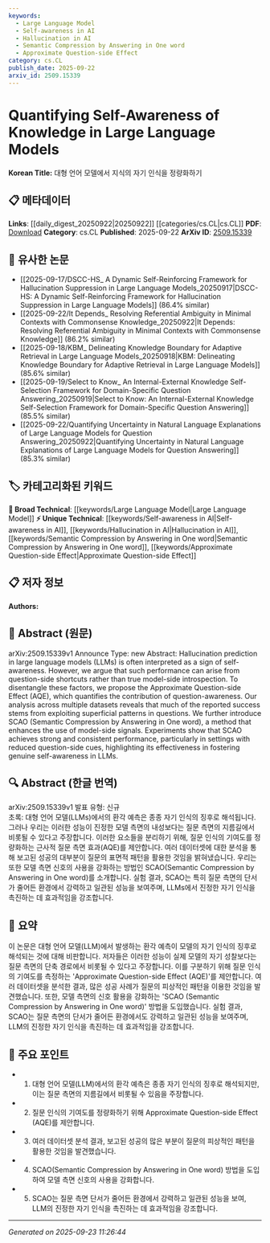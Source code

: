 ```yaml
---
keywords:
  - Large Language Model
  - Self-awareness in AI
  - Hallucination in AI
  - Semantic Compression by Answering in One word
  - Approximate Question-side Effect
category: cs.CL
publish_date: 2025-09-22
arxiv_id: 2509.15339
---
```


<!-- KEYWORD_LINKING_METADATA:
{
  "processed_timestamp": "2025-09-23T11:26:44.218641",
  "vocabulary_version": "1.0",
  "selected_keywords": [
    "Large Language Model",
    "Self-awareness in AI",
    "Hallucination in AI",
    "Semantic Compression by Answering in One word",
    "Approximate Question-side Effect"
  ],
  "rejected_keywords": [],
  "similarity_scores": {
    "Large Language Model": 0.85,
    "Self-awareness in AI": 0.7,
    "Hallucination in AI": 0.65,
    "Semantic Compression by Answering in One word": 0.75,
    "Approximate Question-side Effect": 0.72
  },
  "extraction_method": "AI_prompt_based",
  "budget_applied": true,
  "candidates_json": {
    "candidates": [
      {
        "surface": "Large Language Models",
        "canonical": "Large Language Model",
        "aliases": [
          "LLMs"
        ],
        "category": "broad_technical",
        "rationale": "Central to the paper's focus on self-awareness and hallucination prediction.",
        "novelty_score": 0.3,
        "connectivity_score": 0.9,
        "specificity_score": 0.7,
        "link_intent_score": 0.85
      },
      {
        "surface": "Self-awareness",
        "canonical": "Self-awareness in AI",
        "aliases": [
          "AI self-awareness"
        ],
        "category": "unique_technical",
        "rationale": "Key concept explored in the context of LLMs, offering a unique perspective.",
        "novelty_score": 0.75,
        "connectivity_score": 0.65,
        "specificity_score": 0.8,
        "link_intent_score": 0.7
      },
      {
        "surface": "Hallucination prediction",
        "canonical": "Hallucination in AI",
        "aliases": [
          "AI hallucination"
        ],
        "category": "unique_technical",
        "rationale": "Specific phenomenon analyzed in the paper, relevant for understanding model behavior.",
        "novelty_score": 0.7,
        "connectivity_score": 0.6,
        "specificity_score": 0.85,
        "link_intent_score": 0.65
      },
      {
        "surface": "Semantic Compression by Answering in One word",
        "canonical": "Semantic Compression by Answering in One word",
        "aliases": [
          "SCAO"
        ],
        "category": "unique_technical",
        "rationale": "Introduced as a novel method to enhance model-side signals and self-awareness.",
        "novelty_score": 0.8,
        "connectivity_score": 0.5,
        "specificity_score": 0.9,
        "link_intent_score": 0.75
      },
      {
        "surface": "Approximate Question-side Effect",
        "canonical": "Approximate Question-side Effect",
        "aliases": [
          "AQE"
        ],
        "category": "unique_technical",
        "rationale": "Proposed metric to quantify question-awareness, crucial for the paper's analysis.",
        "novelty_score": 0.78,
        "connectivity_score": 0.55,
        "specificity_score": 0.88,
        "link_intent_score": 0.72
      }
    ],
    "ban_list_suggestions": [
      "method",
      "performance",
      "experiment"
    ]
  },
  "decisions": [
    {
      "candidate_surface": "Large Language Models",
      "resolved_canonical": "Large Language Model",
      "decision": "linked",
      "scores": {
        "novelty": 0.3,
        "connectivity": 0.9,
        "specificity": 0.7,
        "link_intent": 0.85
      }
    },
    {
      "candidate_surface": "Self-awareness",
      "resolved_canonical": "Self-awareness in AI",
      "decision": "linked",
      "scores": {
        "novelty": 0.75,
        "connectivity": 0.65,
        "specificity": 0.8,
        "link_intent": 0.7
      }
    },
    {
      "candidate_surface": "Hallucination prediction",
      "resolved_canonical": "Hallucination in AI",
      "decision": "linked",
      "scores": {
        "novelty": 0.7,
        "connectivity": 0.6,
        "specificity": 0.85,
        "link_intent": 0.65
      }
    },
    {
      "candidate_surface": "Semantic Compression by Answering in One word",
      "resolved_canonical": "Semantic Compression by Answering in One word",
      "decision": "linked",
      "scores": {
        "novelty": 0.8,
        "connectivity": 0.5,
        "specificity": 0.9,
        "link_intent": 0.75
      }
    },
    {
      "candidate_surface": "Approximate Question-side Effect",
      "resolved_canonical": "Approximate Question-side Effect",
      "decision": "linked",
      "scores": {
        "novelty": 0.78,
        "connectivity": 0.55,
        "specificity": 0.88,
        "link_intent": 0.72
      }
    }
  ]
}
-->

# Quantifying Self-Awareness of Knowledge in Large Language Models

**Korean Title:** 대형 언어 모델에서 지식의 자기 인식을 정량화하기

## 📋 메타데이터

**Links**: [[daily_digest_20250922|20250922]] [[categories/cs.CL|cs.CL]]
**PDF**: [Download](https://arxiv.org/pdf/2509.15339.pdf)
**Category**: cs.CL
**Published**: 2025-09-22
**ArXiv ID**: [2509.15339](https://arxiv.org/abs/2509.15339)

## 🔗 유사한 논문
- [[2025-09-17/DSCC-HS_ A Dynamic Self-Reinforcing Framework for Hallucination Suppression in Large Language Models_20250917|DSCC-HS: A Dynamic Self-Reinforcing Framework for Hallucination Suppression in Large Language Models]] (86.4% similar)
- [[2025-09-22/It Depends_ Resolving Referential Ambiguity in Minimal Contexts with Commonsense Knowledge_20250922|It Depends: Resolving Referential Ambiguity in Minimal Contexts with Commonsense Knowledge]] (86.2% similar)
- [[2025-09-18/KBM_ Delineating Knowledge Boundary for Adaptive Retrieval in Large Language Models_20250918|KBM: Delineating Knowledge Boundary for Adaptive Retrieval in Large Language Models]] (85.6% similar)
- [[2025-09-19/Select to Know_ An Internal-External Knowledge Self-Selection Framework for Domain-Specific Question Answering_20250919|Select to Know: An Internal-External Knowledge Self-Selection Framework for Domain-Specific Question Answering]] (85.5% similar)
- [[2025-09-22/Quantifying Uncertainty in Natural Language Explanations of Large Language Models for Question Answering_20250922|Quantifying Uncertainty in Natural Language Explanations of Large Language Models for Question Answering]] (85.3% similar)

## 🏷️ 카테고리화된 키워드
**🧠 Broad Technical**: [[keywords/Large Language Model|Large Language Model]]
**⚡ Unique Technical**: [[keywords/Self-awareness in AI|Self-awareness in AI]], [[keywords/Hallucination in AI|Hallucination in AI]], [[keywords/Semantic Compression by Answering in One word|Semantic Compression by Answering in One word]], [[keywords/Approximate Question-side Effect|Approximate Question-side Effect]]

## 📋 저자 정보

**Authors:** 

## 📄 Abstract (원문)

arXiv:2509.15339v1 Announce Type: new 
Abstract: Hallucination prediction in large language models (LLMs) is often interpreted as a sign of self-awareness. However, we argue that such performance can arise from question-side shortcuts rather than true model-side introspection. To disentangle these factors, we propose the Approximate Question-side Effect (AQE), which quantifies the contribution of question-awareness. Our analysis across multiple datasets reveals that much of the reported success stems from exploiting superficial patterns in questions. We further introduce SCAO (Semantic Compression by Answering in One word), a method that enhances the use of model-side signals. Experiments show that SCAO achieves strong and consistent performance, particularly in settings with reduced question-side cues, highlighting its effectiveness in fostering genuine self-awareness in LLMs.

## 🔍 Abstract (한글 번역)

arXiv:2509.15339v1 발표 유형: 신규  
초록: 대형 언어 모델(LLMs)에서의 환각 예측은 종종 자기 인식의 징후로 해석됩니다. 그러나 우리는 이러한 성능이 진정한 모델 측면의 내성보다는 질문 측면의 지름길에서 비롯될 수 있다고 주장합니다. 이러한 요소들을 분리하기 위해, 질문 인식의 기여도를 정량화하는 근사적 질문 측면 효과(AQE)를 제안합니다. 여러 데이터셋에 대한 분석을 통해 보고된 성공의 대부분이 질문의 표면적 패턴을 활용한 것임을 밝혀냈습니다. 우리는 또한 모델 측면 신호의 사용을 강화하는 방법인 SCAO(Semantic Compression by Answering in One word)를 소개합니다. 실험 결과, SCAO는 특히 질문 측면의 단서가 줄어든 환경에서 강력하고 일관된 성능을 보여주며, LLMs에서 진정한 자기 인식을 촉진하는 데 효과적임을 강조합니다.

## 📝 요약

이 논문은 대형 언어 모델(LLM)에서 발생하는 환각 예측이 모델의 자기 인식의 징후로 해석되는 것에 대해 비판합니다. 저자들은 이러한 성능이 실제 모델의 자기 성찰보다는 질문 측면의 단축 경로에서 비롯될 수 있다고 주장합니다. 이를 구분하기 위해 질문 인식의 기여도를 측정하는 'Approximate Question-side Effect (AQE)'를 제안합니다. 여러 데이터셋을 분석한 결과, 많은 성공 사례가 질문의 피상적인 패턴을 이용한 것임을 발견했습니다. 또한, 모델 측면의 신호 활용을 강화하는 'SCAO (Semantic Compression by Answering in One word)' 방법을 도입했습니다. 실험 결과, SCAO는 질문 측면의 단서가 줄어든 환경에서도 강력하고 일관된 성능을 보여주며, LLM의 진정한 자기 인식을 촉진하는 데 효과적임을 강조합니다.

## 🎯 주요 포인트

- 1. 대형 언어 모델(LLM)에서의 환각 예측은 종종 자기 인식의 징후로 해석되지만, 이는 질문 측면의 지름길에서 비롯될 수 있음을 주장합니다.
- 2. 질문 인식의 기여도를 정량화하기 위해 Approximate Question-side Effect (AQE)를 제안합니다.
- 3. 여러 데이터셋 분석 결과, 보고된 성공의 많은 부분이 질문의 피상적인 패턴을 활용한 것임을 발견했습니다.
- 4. SCAO(Semantic Compression by Answering in One word) 방법을 도입하여 모델 측면 신호의 사용을 강화합니다.
- 5. SCAO는 질문 측면 단서가 줄어든 환경에서 강력하고 일관된 성능을 보여, LLM의 진정한 자기 인식을 촉진하는 데 효과적임을 강조합니다.


---

*Generated on 2025-09-23 11:26:44*